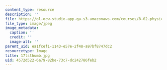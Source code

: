 ```yaml
---
content_type: resource
description: ''
file: https://ol-ocw-studio-app-qa.s3.amazonaws.com/courses/8-02-physics-ii-electricity-and-magnetism-spring-2007/4572d5226a7982be73c7dc242786feb2_17tsthumb.jpg
file_type: image/jpeg
image_metadata:
  caption: ''
  credit: ''
  image-alt: ''
parent_uid: ea1fcef1-1143-e57e-2f48-a97bf8747dc2
resourcetype: Image
title: 17tsthumb.jpg
uid: 4572d522-6a79-82be-73c7-dc242786feb2
---
```


